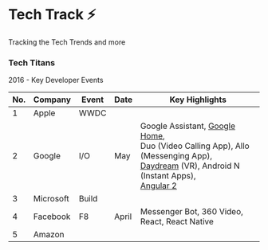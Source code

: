 # Tech Track :zap:
Tracking the Tech Trends and more

### Tech Titans
2016 - Key Developer Events

| No. |  Company |  Event | Date |  Key Highlights|
|---|---|---|---|---|
|1|  Apple |  WWDC |   |   |
| 2  |  Google | I/O  | May  | Google Assistant, [Google Home](https://home.google.com), <BR> Duo (Video Calling App), Allo (Messenging App), <BR> [Daydream](https://vr.google.com/daydream/) (VR), Android N (Instant Apps), <BR> [Angular 2](https://github.com/lakshmag/TechTrack/wiki/Angular-2) |
|  3 | Microsoft  | Build  |   |   |
|   4 | Facebook  |  F8 | April  | Messenger Bot, 360 Video, <BR> React, React Native  |
|  5 |  Amazon |   |   |   |
